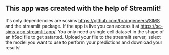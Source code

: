## This app was created with the help of Streamlit!
It's only dependencies are scsims https://github.com/braingeneers/SIMS and the streamlit package.
If the app is live you can access it at https://sc-sims-app.streamlit.app/.
You only need a single cell dataset in the shape of an h5ad file to get satarted.
Upload your file to the streamlit server, select the model you want to use to perform your predictions and download your results!
